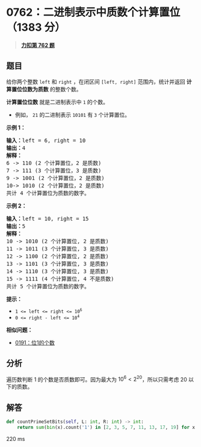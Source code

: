 # 0762：二进制表示中质数个计算置位（1383 分）


> <u>**[力扣第 762 题](https://leetcode.cn/problems/prime-number-of-set-bits-in-binary-representation/)**</u>

## 题目

<p>给你两个整数 <code>left</code> 和 <code>right</code> ，在闭区间 <code>[left, right]</code> 范围内，统计并返回 <strong>计算置位位数为质数</strong> 的整数个数。</p>

<p><strong>计算置位位数</strong> 就是二进制表示中 <code>1</code> 的个数。</p>

<ul>
<li>例如， <code>21</code> 的二进制表示 <code>10101</code> 有 <code>3</code> 个计算置位。</li>
</ul>



<p><strong>示例 1：</strong></p>

<pre>
<strong>输入：</strong>left = 6, right = 10
<strong>输出：</strong>4
<strong>解释：</strong>
6 -&gt; 110 (2 个计算置位，2 是质数)
7 -&gt; 111 (3 个计算置位，3 是质数)
9 -&gt; 1001 (2 个计算置位，2 是质数)
10-&gt; 1010 (2 个计算置位，2 是质数)
共计 4 个计算置位为质数的数字。
</pre>

<p><strong>示例 2：</strong></p>

<pre>
<strong>输入：</strong>left = 10, right = 15
<strong>输出：</strong>5
<strong>解释：</strong>
10 -&gt; 1010 (2 个计算置位, 2 是质数)
11 -&gt; 1011 (3 个计算置位, 3 是质数)
12 -&gt; 1100 (2 个计算置位, 2 是质数)
13 -&gt; 1101 (3 个计算置位, 3 是质数)
14 -&gt; 1110 (3 个计算置位, 3 是质数)
15 -&gt; 1111 (4 个计算置位, 4 不是质数)
共计 5 个计算置位为质数的数字。
</pre>



<p><strong>提示：</strong></p>

<ul>
<li><code>1 &lt;= left &lt;= right &lt;= 10<sup>6</sup></code></li>
<li><code>0 &lt;= right - left &lt;= 10<sup>4</sup></code></li>
</ul>


**相似问题：**
- [0191：位1的个数](/leetcode/0191)


## 分析


遍历数判断 1 的个数是否质数即可。因为最大为 $10^6<2^20$，所以只需考虑 20 以下的质数。


## 解答

```python
def countPrimeSetBits(self, L: int, R: int) -> int:
	return sum(bin(x).count('1') in [2, 3, 5, 7, 11, 13, 17, 19] for x in range(L, R+1))
```

220 ms



